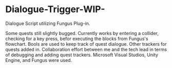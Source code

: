 # Dialogue-Trigger-WIP-
Dialogue Script utilizing Fungus Plug-in.

Some quests still slightly bugged. Currently works by entering a collider, checking for a key press, befor executing the blocks from Fungus's flowchart. Bools are used to keep track of quest dialogue. Other trackers for quests added in. Collaboration effort between me and the tech lead in terms of debugging and adding quest trackers. Microsoft Visual Studios, Unity Engine, and Fungus were used.
